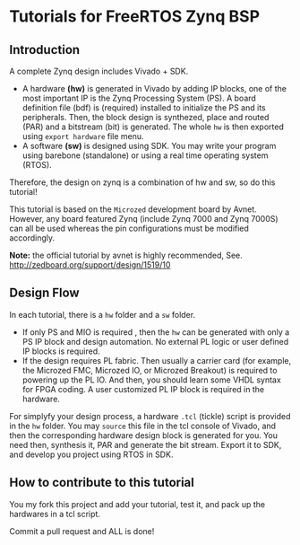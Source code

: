 # Tutorials for FreeRTOS Zynq BSP

## Introduction

A complete Zynq design includes Vivado + SDK.

- A hardware **(hw)** is generated in Vivado by adding IP blocks, one of the most important IP is the Zynq Processing System (PS). A board definition file (bdf) is (required) installed to initialize the PS and its peripherals. Then, the block design is synthezed, place and routed (PAR) and a bitstream (bit) is generated. The whole `hw` is then exported using `export hardware` file menu.
- A software **(sw)** is designed using SDK. You may write your program using barebone (standalone) or using a real time operating system (RTOS).

Therefore, the design on zynq is a combination of hw and sw, so do this tutorial!

This tutorial is based on the `Microzed` development board by Avnet. However, any board featured Zynq (include Zynq 7000 and Zynq 7000S) can all be used whereas the pin configurations must be modified accordingly.

**Note:** the official tutorial by avnet is highly recommended, See. http://zedboard.org/support/design/1519/10

## Design Flow

In each tutorial, there is a `hw` folder and a `sw` folder.

- If only PS and MIO is required , then the `hw` can be generated with only a PS IP block and design automation. No external PL logic or user defined IP blocks is required.
- If the design requires PL fabric. Then usually a carrier card (for example, the Microzed FMC, Microzed IO, or Microzed Breakout) is required to powering up the PL IO. And then, you should learn some VHDL syntax for FPGA coding. A user customized PL IP block is required in the hardware.

For simplyfy your design process, a hardware `.tcl` (tickle) script is provided in the `hw` folder. You may `source` this file in the tcl console of Vivado, and then the corresponding hardware design block is generated for you. You need then, synthesis it, PAR and generate the bit stream. Export it to SDK, and develop you project using RTOS in SDK.

## How to contribute to this tutorial

You my fork this project and add your tutorial, test it, and pack up the hardwares in a tcl script.

Commit a pull request and ALL is done!